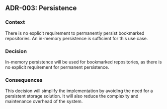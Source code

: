 ## ADR-003: Persistence

### Context

There is no explicit requirement to permanently persist bookmarked repositories. An in-memory persistence is sufficient for this use case.

### Decision

In-memory persistence will be used for bookmarked repositories, as there is no explicit requirement for permanent persistence.

### Consequences

This decision will simplify the implementation by avoiding the need for a persistent storage solution. It will also reduce the complexity and maintenance overhead of the system.
